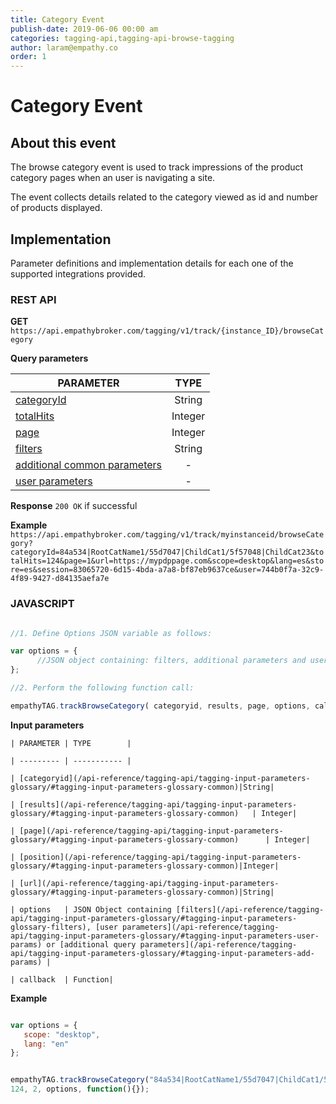 ```yaml
---
title: Category Event
publish-date: 2019-06-06 00:00 am
categories: tagging-api,tagging-api-browse-tagging
author: laram@empathy.co
order: 1
---
```


# Category Event

## About this event
The browse category event is used to track impressions of the product category pages when an user is navigating a site.

The event collects details related to the category viewed as id and number of products displayed.

## Implementation
Parameter definitions and implementation details for each one of the supported integrations provided.

### REST API
**GET** `https://api.empathybroker.com/tagging/v1/track/{instance_ID}/browseCategory`

**Query parameters**

| PARAMETER             | TYPE    |
|-----------------------|:-------:|
| [categoryId](/api-reference/tagging-api/tagging-input-parameters-glossary/#tagging-input-parameters-glossary-common) | String  |
| [totalHits](/api-reference/tagging-api/tagging-input-parameters-glossary/#tagging-input-parameters-glossary-common)| Integer |
| [page](/api-reference/tagging-api/tagging-input-parameters-glossary/#tagging-input-parameters-glossary-common)| Integer |
| [filters](/api-reference/tagging-api/tagging-input-parameters-glossary/#tagging-input-parameters-glossary-filters)| String  |
| [additional common parameters](/api-reference/tagging-api/tagging-input-parameters-glossary/#tagging-input-parameters-add-common-params)|-|
| [user parameters](/api-reference/tagging-api/tagging-input-parameters-glossary/#tagging-input-parameters-user-params)       |-|


**Response**
```200 OK``` if successful

**Example**
`https://api.empathybroker.com/tagging/v1/track/myinstanceid/browseCategory?categoryId=84a534|RootCatName1/55d7047|ChildCat1/5f57048|ChildCat23&totalHits=124&page=1&url=https://mypdppage.com&scope=desktop&lang=es&store=es&session=83065720-6d15-4bda-a7a8-bf87eb9637ce&user=744b0f7a-32c9-4f89-9427-d84135aefa7e`  
### JAVASCRIPT

```javascript

//1. Define Options JSON variable as follows:

var options = {
      //JSON object containing: filters, additional parameters and user parameters.
};

//2. Perform the following function call:

empathyTAG.trackBrowseCategory( categoryid, results, page, options, callback);

```

**Input parameters**


    | PARAMETER | TYPE        |
    
    | --------- | ----------- |
    
    | [categoryid](/api-reference/tagging-api/tagging-input-parameters-glossary/#tagging-input-parameters-glossary-common)|String|
    
    | [results](/api-reference/tagging-api/tagging-input-parameters-glossary/#tagging-input-parameters-glossary-common)   | Integer|
    
    | [page](/api-reference/tagging-api/tagging-input-parameters-glossary/#tagging-input-parameters-glossary-common)      | Integer|
    
    | [position](/api-reference/tagging-api/tagging-input-parameters-glossary/#tagging-input-parameters-glossary-common)|Integer|
    
    | [url](/api-reference/tagging-api/tagging-input-parameters-glossary/#tagging-input-parameters-glossary-common)|String|
    
    | options   | JSON Object containing [filters](/api-reference/tagging-api/tagging-input-parameters-glossary/#tagging-input-parameters-glossary-filters), [user parameters](/api-reference/tagging-api/tagging-input-parameters-glossary/#tagging-input-parameters-user-params) or [additional query parameters](/api-reference/tagging-api/tagging-input-parameters-glossary/#tagging-input-parameters-add-params) |
    
    | callback  | Function|


**Example**

```javascript

var options = {
   scope: "desktop",
   lang: "en"
};


empathyTAG.trackBrowseCategory("84a534|RootCatName1/55d7047|ChildCat1/5f57048|ChildCat23",
124, 2, options, function(){});

```

